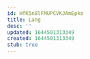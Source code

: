 ```yaml
---
id: HfK5n8lFMUPCVKJAmEpko
title: Lang
desc: ''
updated: 1644501313349
created: 1644501313349
stub: true
---
```



